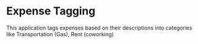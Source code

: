 # Expense Tagging
 This application tags expenses based on their descriptions into categories like Transportation (Gas), Rent (coworking)

